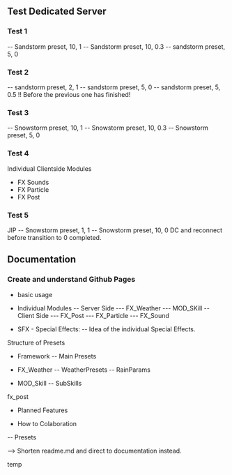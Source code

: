 ## Test Dedicated Server

### Test 1
-- Sandstorm preset, 10, 1
-- Sandstorm preset, 10, 0.3
-- sandstorm preset, 5, 0

### Test 2
-- sandstorm preset, 2, 1
-- sandstorm preset, 5, 0
-- sandstorm preset, 5, 0.5 !! Before the previous one has finished!

### Test 3
-- Snowstorm preset, 10, 1
-- Snowstorm preset, 10, 0.3
-- Snowstorm preset, 5, 0

### Test 4
Individual Clientside Modules
- FX Sounds
- FX Particle
- FX Post

### Test 5
JIP 
-- Snowstorm preset, 1, 1
-- Snowstorm preset, 10, 0
DC and reconnect before transition to 0 completed.

## Documentation
### Create and understand Github Pages

- basic usage
  
- Individual Modules
-- Server Side
--- FX_Weather
--- MOD_SKill
-- Client Side
--- FX_Post
--- FX_Particle
--- FX_Sound

- SFX - Special Effects:
-- Idea of the individual Special Effects.

Structure of Presets
- Framework
-- Main Presets

- FX_Weather
-- WeatherPresets
-- RainParams

- MOD_Skill
-- SubSkills

fx_post




- Planned Features


- How to Colaboration

-- Presets


--> Shorten readme.md and direct to documentation instead.

temp